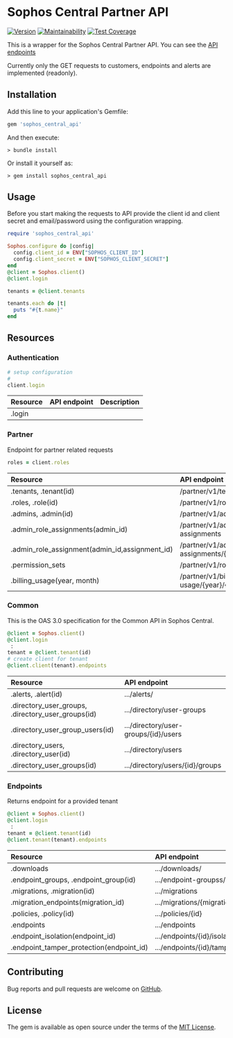 # Sophos Central Partner API

[![Version](https://img.shields.io/gem/v/sophos_central_api.svg)](https://rubygems.org/gems/sophos_central_api)
[![Maintainability](https://api.codeclimate.com/v1/badges/0e0c212559aad49a915c/maintainability)](https://codeclimate.com/github/jancotanis/sophos/maintainability)
[![Test Coverage](https://api.codeclimate.com/v1/badges/0e0c212559aad49a915c/test_coverage)](https://codeclimate.com/github/jancotanis/sophos/test_coverage)

This is a wrapper for the Sophos Central Partner API.
You can see the [API endpoints](https://developer.sophos.com/getting-started)

Currently only the GET requests to customers, endpoints and
alerts are implemented (readonly).

## Installation

Add this line to your application's Gemfile:

```ruby
gem 'sophos_central_api'
```

And then execute:

```console
> bundle install
```

Or install it yourself as:

```console
> gem install sophos_central_api
```

## Usage

Before you start making the requests to API provide the client id and client secret
and email/password using the configuration wrapping.

```ruby
require 'sophos_central_api'

Sophos.configure do |config|
  config.client_id = ENV["SOPHOS_CLIENT_ID"]
  config.client_secret = ENV["SOPHOS_CLIENT_SECRET"]
end
@client = Sophos.client()
@client.login

tenants = @client.tenants

tenants.each do |t|
  puts "#{t.name}"
end
```

## Resources

### Authentication

```ruby
# setup configuration
#
client.login
```

|Resource|API endpoint|Description|
|:--|:--|:--|
|.login|||


### Partner

Endpoint for partner  related requests

```ruby
roles = client.roles
```

|Resource|API endpoint|
|:--|:--|
|.tenants, .tenant(id)            |/partner/v1/tenants/{id}|
|.roles, .role(id)                |/partner/v1/roles/{id}|
|.admins, .admin(id)              |/partner/v1/admins/{id}|
|.admin_role_assignments(admin_id)|/partner/v1/admins/{admin_id}/role-assignments|
|.admin_role_assignment(admin_id,assignment_id)|/partner/v1/admins/{admin_id}/role-assignments/{assignment_id}|
|.permission_sets				          |/partner/v1/roles/permission-sets|
|.billing_usage(year, month)	    |/partner/v1/billing-usage/{year}/{month}|

### Common

This is the OAS 3.0 specification for the Common API in Sophos Central.

```ruby
@client = Sophos.client()
@client.login
 :
tenant = @client.tenant(id)
# create client for tenant
@client.client(tenant).endpoints

```

|Resource|API endpoint|
|:--|:--|
|.alerts, .alert(id)                      |.../alerts/|
|.directory_user_groups, .directory_user_groups(id)	|.../directory/user-groups|
|.directory_user_group_users(id)          |.../directory/user-groups/{id}/users|
|.directory_users, .directory_user(id)    |.../directory/users|
|.directory_user_groups(id)               |.../directory/users/{id}/groups|

### Endpoints

Returns endpoint for a provided tenant

```ruby
@client = Sophos.client()
@client.login
 :
tenant = @client.tenant(id)
@client.tenant(tenant).endpoints

```

|Resource|API endpoint|
|:--|:--|
|.downloads                              |.../downloads/|
|.endpoint_groups, .endpoint_group(id)   |.../endpoint-groupss/|
|.migrations, .migration(id)             |.../migrations|
|.migration_endpoints(migration_id)      |.../migrations/{migration_id}/endpoints|
|.policies, .policy(id)                  |.../policies/{id}|
|.endpoints                              |.../endpoints|
|.endpoint_isolation(endpoint_id)        |.../endpoints/{id}/isolation|
|.endpoint_tamper_protection(endpoint_id)|.../endpoints/{id}/tamper-protection|

## Contributing

Bug reports and pull requests are welcome on [GitHub](https://github.com/jancotanis/sophos).

## License

The gem is available as open source under the terms of the [MIT License](https://opensource.org/licenses/MIT).
